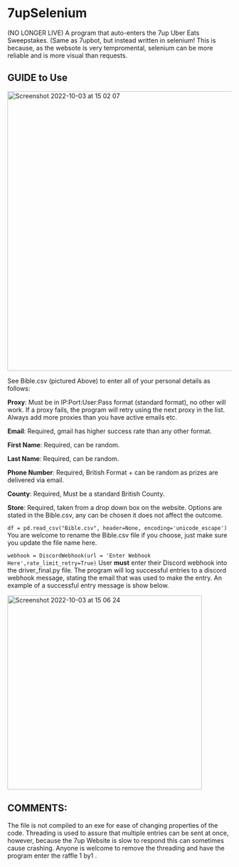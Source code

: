 # 7upSelenium
(NO LONGER LIVE) A program that auto-enters the 7up Uber Eats Sweepstakes. (Same as 7upbot, but instead written in selenium! This is because, as the websote is very tempromental, selenium can be more reliable and is more visual than requests.

## GUIDE to Use 


<img width="629" alt="Screenshot 2022-10-03 at 15 02 07" src="https://user-images.githubusercontent.com/86264161/193657638-93f3eceb-705d-44e1-8460-c3ac29d6ad7a.png">




See Bible.csv (pictured Above) to enter all of your personal details as follows:

**Proxy**: Must be in IP:Port:User:Pass format (standard format), no other will work. If a proxy fails, the program will retry using the next proxy in the list. Always add more proxies than you have active emails etc.

**Email**: Required, gmail has higher success rate than any other format.

**First Name**: Required, can be random.

**Last Name**: Required, can be random.

**Phone Number**: Required, British Format + can be random as prizes are delivered via email.

**County**: Required, Must be a standard British County.

**Store**: Required, taken from a drop down box on the website. Options are stated in the Bible.csv, any can be chosen it does not affect the outcome.


```df = pd.read_csv("Bible.csv", header=None, encoding='unicode_escape')``` You are welcome to rename the Bible.csv file if you choose, just make sure you update the file name here.

```webhook = DiscordWebhook(url = 'Enter Webhook Here',rate_limit_retry=True)``` User **must** enter their Discord webhook into the driver_final.py file. The program will log successful entries to a discord webhook message, stating the email that was used to make the entry. An example of a successful entry message is show below.


<img width="437" alt="Screenshot 2022-10-03 at 15 06 24" src="https://user-images.githubusercontent.com/86264161/193658440-4ad8d9c7-6d91-4a00-9967-1bc66f0b44ce.png">







## COMMENTS:

The file is not compiled to an exe for ease of changing properties of the code. Threading is used to assure that multiple entries can be sent at once, however, because the 7up Website is slow to respond this can sometimes cause crashing. Anyone is welcome to remove the threading and have the program enter the raffle 1 by1 .

